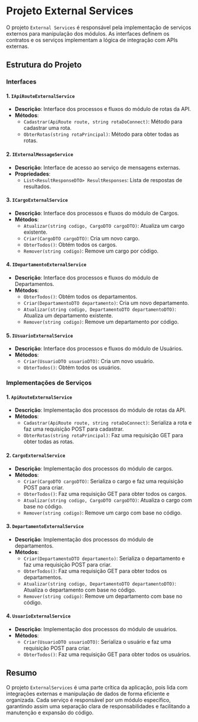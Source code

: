 ﻿# Projeto External Services

O projeto `External Services` é responsável pela implementação de serviços externos para manipulação dos módulos.
As interfaces definem os contratos e os serviços implementam a lógica de integração com APIs externas.

## Estrutura do Projeto

### Interfaces

#### 1. `IApiRouteExternalService`

- **Descrição**: Interface dos processos e fluxos do módulo de rotas da API.
- **Métodos**:
  - `Cadastrar(ApiRoute route, string rotaDoConnect)`: Método para cadastrar uma rota.
  - `ObterRotas(string rotaPrincipal)`: Método para obter todas as rotas.

#### 2. `IExternalMessageService`

- **Descrição**: Interface de acesso ao serviço de mensagens externas.
- **Propriedades**:
  - `List<ResultResponseDTO> ResultResponses`: Lista de respostas de resultados.

#### 3. `ICargoExternalService`

- **Descrição**: Interface dos processos e fluxos do módulo de Cargos.
- **Métodos**:
  - `Atualizar(string codigo, CargoDTO cargoDTO)`: Atualiza um cargo existente.
  - `Criar(CargoDTO cargoDTO)`: Cria um novo cargo.
  - `ObterTodos()`: Obtém todos os cargos.
  - `Remover(string codigo)`: Remove um cargo por código.

#### 4. `IDepartamentoExternalService`

- **Descrição**: Interface dos processos e fluxos do módulo de Departamentos.
- **Métodos**:
  - `ObterTodos()`: Obtém todos os departamentos.
  - `Criar(DepartamentoDTO departamento)`: Cria um novo departamento.
  - `Atualizar(string codigo, DepartamentoDTO departamentoDTO)`: Atualiza um departamento existente.
  - `Remover(string codigo)`: Remove um departamento por código.

#### 5. `IUsuarioExternalService`

- **Descrição**: Interface dos processos e fluxos do módulo de Usuários.
- **Métodos**:
  - `Criar(UsuarioDTO usuarioDTO)`: Cria um novo usuário.
  - `ObterTodos()`: Obtém todos os usuários.

### Implementações de Serviços

#### 1. `ApiRouteExternalService`

- **Descrição**: Implementação dos processos do módulo de rotas da API.
- **Métodos**:
  - `Cadastrar(ApiRoute route, string rotaDoConnect)`: Serializa a rota e faz uma requisição POST para cadastrar.
  - `ObterRotas(string rotaPrincipal)`: Faz uma requisição GET para obter todas as rotas.

#### 2. `CargoExternalService`

- **Descrição**: Implementação dos processos do módulo de cargos.
- **Métodos**:
  - `Criar(CargoDTO cargoDTO)`: Serializa o cargo e faz uma requisição POST para criar.
  - `ObterTodos()`: Faz uma requisição GET para obter todos os cargos.
  - `Atualizar(string codigo, CargoDTO cargoDTO)`: Atualiza o cargo com base no código.
  - `Remover(string codigo)`: Remove um cargo com base no código.

#### 3. `DepartamentoExternalService`

- **Descrição**: Implementação dos processos do módulo de departamentos.
- **Métodos**:
  - `Criar(DepartamentoDTO departamento)`: Serializa o departamento e faz uma requisição POST para criar.
  - `ObterTodos()`: Faz uma requisição GET para obter todos os departamentos.
  - `Atualizar(string codigo, DepartamentoDTO departamentoDTO)`: Atualiza o departamento com base no código.
  - `Remover(string codigo)`: Remove um departamento com base no código.

#### 4. `UsuarioExternalService`

- **Descrição**: Implementação dos processos do módulo de usuários.
- **Métodos**:
  - `Criar(UsuarioDTO usuarioDTO)`: Serializa o usuário e faz uma requisição POST para criar.
  - `ObterTodos()`: Faz uma requisição GET para obter todos os usuários.

## Resumo

O projeto `ExternalServices` é uma parte crítica da aplicação, pois lida com integrações externas e manipulação de dados de forma eficiente e organizada. Cada serviço é responsável por um módulo específico, garantindo assim uma separação clara de responsabilidades e facilitando a manutenção e expansão do código.
